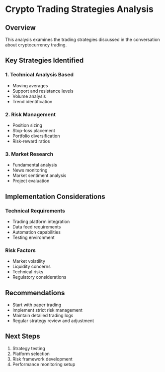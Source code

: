 # Crypto Trading Strategies Analysis

## Overview
This analysis examines the trading strategies discussed in the conversation about cryptocurrency trading.

## Key Strategies Identified

### 1. Technical Analysis Based
- Moving averages
- Support and resistance levels
- Volume analysis
- Trend identification

### 2. Risk Management
- Position sizing
- Stop-loss placement
- Portfolio diversification
- Risk-reward ratios

### 3. Market Research
- Fundamental analysis
- News monitoring
- Market sentiment analysis
- Project evaluation

## Implementation Considerations

### Technical Requirements
- Trading platform integration
- Data feed requirements
- Automation capabilities
- Testing environment

### Risk Factors
- Market volatility
- Liquidity concerns
- Technical risks
- Regulatory considerations

## Recommendations
- Start with paper trading
- Implement strict risk management
- Maintain detailed trading logs
- Regular strategy review and adjustment

## Next Steps
1. Strategy testing
2. Platform selection
3. Risk framework development
4. Performance monitoring setup
